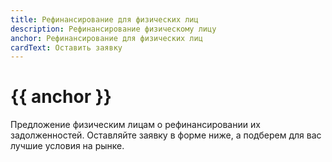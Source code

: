 ```yaml
---
title: Рефинансирование для физических лиц
description: Рефинансирование физическому лицу
anchor: Рефинансирование для физических лиц
cardText: Оставить заявку
---
```

# {{ anchor }}

Предложение физическим лицам о рефинансировании их задолженностей.
Оставляйте заявку в форме ниже, а подберем для вас лучшие условия на рынке.
